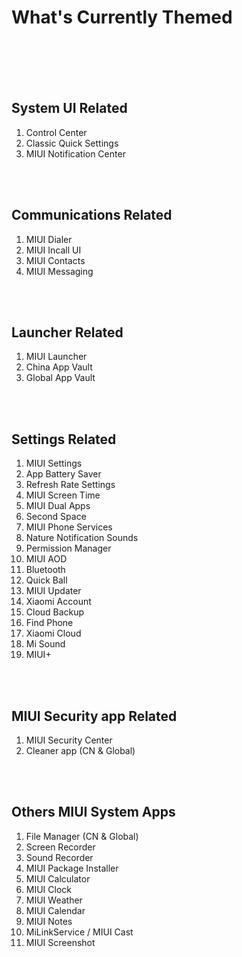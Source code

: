 # What's Currently Themed

<br/><br/><br/><br/>

## System UI Related

1. Control Center
2. Classic Quick Settings
3. MIUI Notification Center

<br/><br/>

## Communications Related

1. MIUI Dialer 
2. MIUI Incall UI
3. MIUI Contacts
4. MIUI Messaging

<br/><br/>

## Launcher Related

1. MIUI Launcher
2. China App Vault
3. Global App Vault

<br/><br/>

## Settings Related

1. MIUI Settings
2. App Battery Saver
3. Refresh Rate Settings
4. MIUI Screen Time
5. MIUI Dual Apps
6. Second Space
7. MIUI Phone Services
8. Nature Notification Sounds
9. Permission Manager
10. MIUI AOD
11. Bluetooth
12. Quick Ball
13. MIUI Updater
14. Xiaomi Account
15. Cloud Backup
16. Find Phone
17. Xiaomi Cloud
18. Mi Sound
19. MIUI+

<br/><br/>

## MIUI Security app Related

1. MIUI Security Center
2. Cleaner app (CN & Global)

<br/><br/>

## Others MIUI System Apps

1. File Manager (CN & Global)
2. Screen Recorder 
3. Sound Recorder
4. MIUI Package Installer
5. MIUI Calculator
6. MIUI Clock
7. MIUI Weather
8. MIUI Calendar
9. MIUI Notes
10. MiLinkService / MIUI Cast
11. MIUI Screenshot
